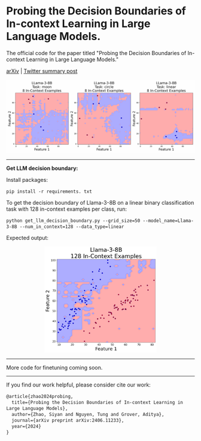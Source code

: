 # Probing the Decision Boundaries of In-context Learning in Large Language Models.
The official code for the paper titled "Probing the Decision Boundaries of In-context Learning in Large Language Models."

[arXiv](https://arxiv.org/abs/2406.11233) | [Twitter summary post](https://x.com/siyan_zhao/status/1805277462890492321)

<p align="center">
  <img src="https://github.com/siyan-zhao/ICL_decision_boundary/raw/main/incontext_num.gif" alt="In-context Learning GIF" width="760">
</p>


---
**Get LLM decision boundary:**

Install packages:

```
pip install -r requirements. txt
```


To get the decision boundary of Llama-3-8B on a linear binary classification task with 128 in-context examples per class, run:
```
python get_llm_decision_boundary.py --grid_size=50 --model_name=Llama-3-8B --num_in_context=128 --data_type=linear

```

Expected output:
<p align="center">
<img src="https://github.com/siyan-zhao/ICL_decision_boundary/blob/main/Llama-3-8B_128incontext.png" alt="Expected Output" width="300">
  </p>
  
---

More code for finetuning coming soon.


---
If you find our work helpful, please consider cite our work:

```
@article{zhao2024probing,
  title={Probing the Decision Boundaries of In-context Learning in Large Language Models},
  author={Zhao, Siyan and Nguyen, Tung and Grover, Aditya},
  journal={arXiv preprint arXiv:2406.11233},
  year={2024}
}
```
